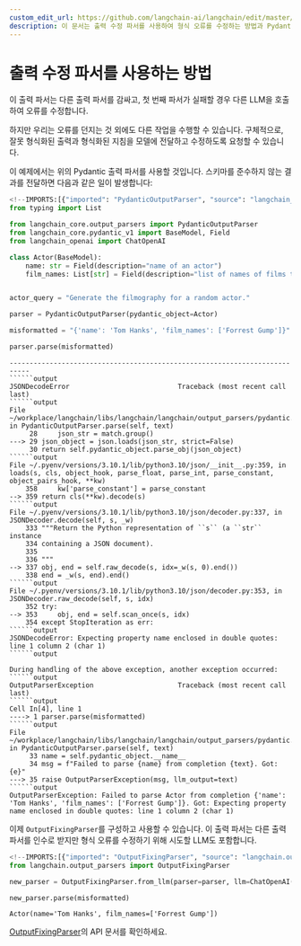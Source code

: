 ```yaml
---
custom_edit_url: https://github.com/langchain-ai/langchain/edit/master/docs/docs/how_to/output_parser_fixing.ipynb
description: 이 문서는 출력 수정 파서를 사용하여 형식 오류를 수정하는 방법과 Pydantic 출력 파서의 활용 예제를 설명합니다.
---
```


# 출력 수정 파서를 사용하는 방법

이 출력 파서는 다른 출력 파서를 감싸고, 첫 번째 파서가 실패할 경우 다른 LLM을 호출하여 오류를 수정합니다.

하지만 우리는 오류를 던지는 것 외에도 다른 작업을 수행할 수 있습니다. 구체적으로, 잘못 형식화된 출력과 형식화된 지침을 모델에 전달하고 수정하도록 요청할 수 있습니다.

이 예제에서는 위의 Pydantic 출력 파서를 사용할 것입니다. 스키마를 준수하지 않는 결과를 전달하면 다음과 같은 일이 발생합니다:

```python
<!--IMPORTS:[{"imported": "PydanticOutputParser", "source": "langchain_core.output_parsers", "docs": "https://api.python.langchain.com/en/latest/output_parsers/langchain_core.output_parsers.pydantic.PydanticOutputParser.html", "title": "How to use the output-fixing parser"}, {"imported": "ChatOpenAI", "source": "langchain_openai", "docs": "https://api.python.langchain.com/en/latest/chat_models/langchain_openai.chat_models.base.ChatOpenAI.html", "title": "How to use the output-fixing parser"}]-->
from typing import List

from langchain_core.output_parsers import PydanticOutputParser
from langchain_core.pydantic_v1 import BaseModel, Field
from langchain_openai import ChatOpenAI
```


```python
class Actor(BaseModel):
    name: str = Field(description="name of an actor")
    film_names: List[str] = Field(description="list of names of films they starred in")


actor_query = "Generate the filmography for a random actor."

parser = PydanticOutputParser(pydantic_object=Actor)
```


```python
misformatted = "{'name': 'Tom Hanks', 'film_names': ['Forrest Gump']}"
```


```python
parser.parse(misformatted)
```


```output
---------------------------------------------------------------------------
``````output
JSONDecodeError                           Traceback (most recent call last)
``````output
File ~/workplace/langchain/libs/langchain/langchain/output_parsers/pydantic.py:29, in PydanticOutputParser.parse(self, text)
     28     json_str = match.group()
---> 29 json_object = json.loads(json_str, strict=False)
     30 return self.pydantic_object.parse_obj(json_object)
``````output
File ~/.pyenv/versions/3.10.1/lib/python3.10/json/__init__.py:359, in loads(s, cls, object_hook, parse_float, parse_int, parse_constant, object_pairs_hook, **kw)
    358     kw['parse_constant'] = parse_constant
--> 359 return cls(**kw).decode(s)
``````output
File ~/.pyenv/versions/3.10.1/lib/python3.10/json/decoder.py:337, in JSONDecoder.decode(self, s, _w)
    333 """Return the Python representation of ``s`` (a ``str`` instance
    334 containing a JSON document).
    335 
    336 """
--> 337 obj, end = self.raw_decode(s, idx=_w(s, 0).end())
    338 end = _w(s, end).end()
``````output
File ~/.pyenv/versions/3.10.1/lib/python3.10/json/decoder.py:353, in JSONDecoder.raw_decode(self, s, idx)
    352 try:
--> 353     obj, end = self.scan_once(s, idx)
    354 except StopIteration as err:
``````output
JSONDecodeError: Expecting property name enclosed in double quotes: line 1 column 2 (char 1)
``````output

During handling of the above exception, another exception occurred:
``````output
OutputParserException                     Traceback (most recent call last)
``````output
Cell In[4], line 1
----> 1 parser.parse(misformatted)
``````output
File ~/workplace/langchain/libs/langchain/langchain/output_parsers/pydantic.py:35, in PydanticOutputParser.parse(self, text)
     33 name = self.pydantic_object.__name__
     34 msg = f"Failed to parse {name} from completion {text}. Got: {e}"
---> 35 raise OutputParserException(msg, llm_output=text)
``````output
OutputParserException: Failed to parse Actor from completion {'name': 'Tom Hanks', 'film_names': ['Forrest Gump']}. Got: Expecting property name enclosed in double quotes: line 1 column 2 (char 1)
```


이제 `OutputFixingParser`를 구성하고 사용할 수 있습니다. 이 출력 파서는 다른 출력 파서를 인수로 받지만 형식 오류를 수정하기 위해 시도할 LLM도 포함합니다.

```python
<!--IMPORTS:[{"imported": "OutputFixingParser", "source": "langchain.output_parsers", "docs": "https://api.python.langchain.com/en/latest/output_parsers/langchain.output_parsers.fix.OutputFixingParser.html", "title": "How to use the output-fixing parser"}]-->
from langchain.output_parsers import OutputFixingParser

new_parser = OutputFixingParser.from_llm(parser=parser, llm=ChatOpenAI())
```


```python
new_parser.parse(misformatted)
```


```output
Actor(name='Tom Hanks', film_names=['Forrest Gump'])
```


[OutputFixingParser](https://api.python.langchain.com/en/latest/output_parsers/langchain.output_parsers.fix.OutputFixingParser.html#langchain.output_parsers.fix.OutputFixingParser)의 API 문서를 확인하세요.